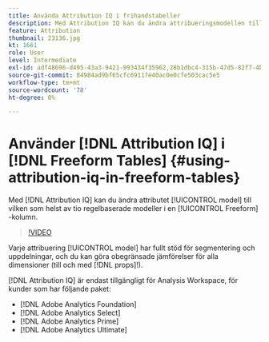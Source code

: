 ```yaml
---
title: Använda Attribution IQ i frihandstabeller
description: Med Attribution IQ kan du ändra attribueringsmodellen till vilken som helst av tio regelbaserade modeller i en fri kolumn.
feature: Attribution
thumbnail: 23136.jpg
kt: 1661
role: User
level: Intermediate
exl-id: adf48696-d495-43a3-9421-993434f35962,28b1dbc4-315b-47d5-82f7-4b394ed31ad8
source-git-commit: 84984ad9bf65cfc69117e40ac0e0cfe503cac5e5
workflow-type: tm+mt
source-wordcount: '78'
ht-degree: 0%

---
```


# Använder [!DNL Attribution IQ] i [!DNL Freeform Tables] {#using-attribution-iq-in-freeform-tables}

Med [!DNL Attribution IQ] kan du ändra attributet [!UICONTROL model] till vilken som helst av tio regelbaserade modeller i en [!UICONTROL Freeform] -kolumn.

>[!VIDEO](https://video.tv.adobe.com/v/23136/?quality=12&learn=on)

Varje attribuering [!UICONTROL model] har fullt stöd för segmentering och uppdelningar, och du kan göra obegränsade jämförelser för alla dimensioner (till och med [!DNL props]!).

[!DNL Attribution IQ] är endast tillgängligt för Analysis Workspace, för kunder som har följande paket:

* [!DNL Adobe Analytics Foundation]
* [!DNL Adobe Analytics Select]
* [!DNL Adobe Analytics Prime]
* [!DNL Adobe Analytics Ultimate]

